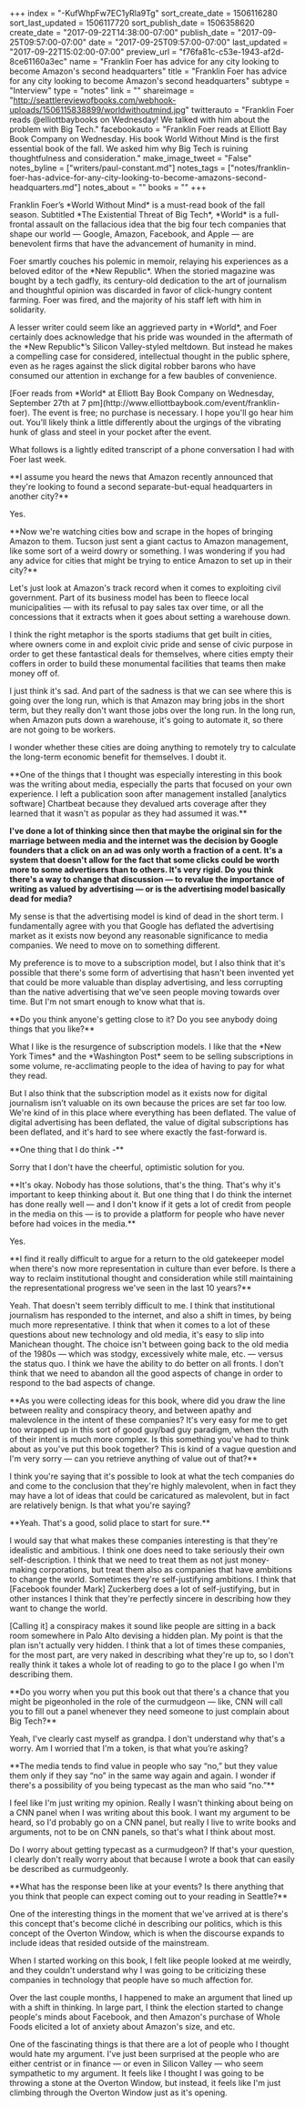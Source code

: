 +++
index = "-KufWhpFw7EC1yRla9Tg"
sort_create_date = 1506116280
sort_last_updated = 1506117720
sort_publish_date = 1506358620
create_date = "2017-09-22T14:38:00-07:00"
publish_date = "2017-09-25T09:57:00-07:00"
date = "2017-09-25T09:57:00-07:00"
last_updated = "2017-09-22T15:02:00-07:00"
preview_url = "f76fa81c-c53e-1943-af2d-8ce61160a3ec"
name = "Franklin Foer has advice for any city looking to become Amazon's second headquarters"
title = "Franklin Foer has advice for any city looking to become Amazon's second headquarters"
subtype = "Interview"
type = "notes"
link = ""
shareimage = "http://seattlereviewofbooks.com/webhook-uploads/1506115838899/worldwithoutmind.jpg"
twitterauto = "Franklin Foer reads @elliottbaybooks on Wednesday! We talked with him about the problem with Big Tech."
facebookauto = "Franklin Foer reads at Elliott Bay Book Company on Wednesday. His book World Without Mind is the first essential book of the fall. We asked him why Big Tech is ruining thoughtfulness and consideration."
make_image_tweet = "False"
notes_byline = ["writers/paul-constant.md"]
notes_tags = ["notes/franklin-foer-has-advice-for-any-city-looking-to-become-amazons-second-headquarters.md"]
notes_about = ""
books = ""
+++
<p class="intro">Franklin Foer’s *World Without Mind* is a must-read book of the fall season. Subtitled *The Existential Threat of Big Tech*, *World* is a full-frontal assault on the fallacious idea that the big four tech companies that shape our world — Google, Amazon, Facebook, and Apple — are benevolent firms that have the advancement of humanity in mind.</p>

<p class="intro">Foer smartly couches his polemic in memoir, relaying his experiences as a beloved editor of the *New Republic*. When the storied magazine was bought by a tech gadfly, its century-old dedication to the art of journalism and thoughtful opinion was discarded in favor of click-hungry content farming. Foer was fired, and the majority of his staff left with him in solidarity.</p>

<p class="intro">A lesser writer could seem like an aggrieved party in *World*, and Foer certainly does acknowledge that his pride was wounded in the aftermath of the *New Republic*’s Silicon Valley-styled meltdown. But instead he makes a compelling case for considered, intellectual thought in the public sphere, even as he rages against the slick digital robber barons who have consumed our attention in exchange for a few baubles of convenience.</p>

<p class="intro">[Foer reads from *World* at Elliott Bay Book Company on Wednesday, September 27th at 7 pm](http://www.elliottbaybook.com/event/franklin-foer). The event is free; no purchase is necessary. I hope you'll go hear him out. You’ll likely think a little differently about the urgings of the vibrating hunk of glass and steel in your pocket after the event.</p>

<p class="intro">What follows is a lightly edited transcript of a phone conversation I had with Foer last week.</p>

<p class="noindent">**I assume you heard the news that Amazon recently announced that they're looking to found a second separate-but-equal headquarters in another city?**</p>

<p class="noindent">Yes.</p>

<p class="noindent">**Now we're watching cities bow and scrape in the hopes of bringing Amazon to them. Tucson just sent a giant cactus to Amazon management, like some sort of a weird dowry or something. I was wondering if you had any advice for cities that might be trying to entice Amazon to set up in their city?**</p>

<p class="noindent">Let's just look at Amazon's track record when it comes to exploiting civil government. Part of its business model has been to fleece local municipalities — with its refusal to pay sales tax over time, or all the concessions that it extracts when it goes about setting a warehouse down.</p>

I think the right metaphor is the sports stadiums that get built in cities, where owners come in and exploit civic pride and sense of civic purpose in order to get these fantastical deals for themselves, where cities empty their coffers in order to build these monumental facilities that teams then make money off of.

I just think it's sad. And part of the sadness is that we can see where this is going over the long run, which is that Amazon may bring jobs in the short term, but they really don't want those jobs over the long run. In the long run, when Amazon puts down a warehouse, it's going to automate it, so there are not going to be workers. 

I wonder whether these cities are doing anything to remotely try to calculate the long-term economic benefit for themselves. I doubt it.

<p class="noindent">**One of the things that I thought was especially interesting in this book was the writing about media, especially the parts that focused on your own experience. I left a publication soon after management installed [analytics software] Chartbeat because they devalued arts coverage after they learned that it wasn't as popular as they had assumed it was.**</p>

**I've done a lot of thinking since then that maybe the original sin for the marriage between media and the internet was the decision by Google founders that a click on an ad was only worth a fraction of a cent. It's a system that doesn't allow for the fact that some clicks could be worth more to some advertisers than to others. It's very rigid. Do you think there's a way to change that discussion — to revalue the importance of writing as valued by advertising — or is the advertising model basically dead for media?**

<p class="noindent">My sense is that the advertising model is kind of dead in the short term. I fundamentally agree with you that Google has deflated the advertising market as it exists now beyond any reasonable significance to media companies. We need to move on to something different.</p>

My preference is to move to a subscription model, but I also think that it's possible that there's some form of advertising that hasn't been invented yet that could be more valuable than display advertising, and less corrupting than the native advertising that we've seen people moving towards over time. But I'm not smart enough to know what that is.

<p class="noindent">**Do you think anyone's getting close to it? Do you see anybody doing things that you like?**</p>

<p class="noindent">What I like is the resurgence of subscription models. I like that the *New York Times* and the *Washington Post* seem to be selling subscriptions in some volume, re-acclimating people to the idea of having to pay for what they read.</p>

But I also think that the subscription model as it exists now for digital journalism isn’t valuable on its own because the prices are set far too low. We're kind of in this place where everything has been deflated. The value of digital advertising has been deflated, the value of digital subscriptions has been deflated, and it's hard to see where exactly the fast-forward is.

<p class="noindent">**One thing that I do think -**</p>

<p class="noindent">Sorry that I don't have the cheerful, optimistic solution for you.</p>

<p class="noindent">**It's okay. Nobody has those solutions, that's the thing. That's why it's important to keep thinking about it. But one thing that I do think the internet has done really well — and I don't know if it gets a lot of credit from people in the media on this — is to provide a platform for people who have never before had voices in the media.**</p>

<p class="noindent">Yes.</p>

<p class="noindent">**I find it really difficult to argue for a return to the old gatekeeper model when there's now more representation in culture than ever before. Is there a way to reclaim institutional thought and consideration while still maintaining the representational progress we've seen in the last 10 years?**</p>

<p class="noindent">Yeah. That doesn't seem terribly difficult to me. I think that institutional journalism has responded to the internet, and also a shift in times, by being much more representative. I think that when it comes to a lot of these questions about new technology and old media, it's easy to slip into Manichean thought. The choice isn't between going back to the old media of the 1980s — which was stodgy, excessively white male, etc. — versus the status quo. I think we have the ability to do better on all fronts. I don't think that we need to abandon all the good aspects of change in order to respond to the bad aspects of change.</p>

<p class="noindent">**As you were collecting ideas for this book, where did you draw the line between reality and conspiracy theory, and between apathy and malevolence in the intent of these companies? It's very easy for me to get too wrapped up in this sort of good guy/bad guy paradigm, when the truth of their intent is much more complex. Is this something you've had to think about as you’ve put this book together? This is kind of a vague question and I'm very sorry — can you retrieve anything of value out of that?**</p>

<p class="noindent">I think you're saying that it's possible to look at what the tech companies do and come to the conclusion that they're highly malevolent, when in fact they may have a lot of ideas that could be caricatured as malevolent, but in fact are relatively benign. Is that what you're saying?</p>

<p class="noindent">**Yeah. That's a good, solid place to start for sure.**</p>

<p class="noindent">I would say that what makes these companies interesting is that they're idealistic and ambitious. I think one does need to take seriously their own self-description. I think that we need to treat them as not just money-making corporations, but treat them also as companies that have ambitions to change the world. Sometimes they're self-justifying ambitions. I think that [Facebook founder Mark] Zuckerberg does a lot of self-justifying, but in other instances I think that they're perfectly sincere in describing how they want to change the world.</p>

[Calling it] a conspiracy makes it sound like people are sitting in a back room somewhere in Palo Alto devising a hidden plan. My point is that the plan isn't actually very hidden. I think that a lot of times these companies, for the most part, are very naked in describing what they're up to, so I don't really think it takes a whole lot of reading to go to the place I go when I'm describing them.

<p class="noindent">**Do you worry when you put this book out that there's a chance that you might be pigeonholed in the role of the curmudgeon — like, CNN will call you to fill out a panel whenever they need someone to just complain about Big Tech?**</p>

<p class="noindent">Yeah, I've clearly cast myself as grandpa. I don't understand why that's a worry. Am I worried that I'm a token, is that what you’re asking?</p>

<p class="noindent">**The media tends to find value in people who say “no,” but they value them only if they say “no” in the same way again and again. I wonder if there's a possibility of you being typecast as the man who said “no.”**</p>

<p class="noindent">I feel like I'm just writing my opinion. Really I wasn't thinking about being on a CNN panel when I was writing about this book. I want my argument to be heard, so I'd probably go on a CNN panel, but really I live to write books and arguments, not to be on CNN panels, so that's what I think about most.</p>

Do I worry about getting typecast as a curmudgeon? If that's your question, I clearly don't really worry about that because I wrote a book that can easily be described as curmudgeonly.

<p class="noindent">**What has the response been like at your events? Is there anything that you think that people can expect coming out to your reading in Seattle?**</p>

<p class="noindent">One of the interesting things in the moment that we've arrived at is there's this concept that's become cliché in describing our politics, which is this concept of the Overton Window, which is when the discourse expands to include ideas that resided outside of the mainstream.</p>

When I started working on this book, I felt like people looked at me weirdly, and they couldn't understand why I was going to be criticizing these companies in technology that people have so much affection for.

Over the last couple months, I happened to make an argument that lined up with a shift in thinking. In large part, I think the election started to change people's minds about Facebook, and then Amazon's purchase of Whole Foods elicited a lot of anxiety about Amazon's size, and etc. 

One of the fascinating things is that there are a lot of people who I thought would hate my argument. I've just been surprised at the people who are either centrist or in finance — or even in Silicon Valley — who seem sympathetic to my argument. It feels like I thought I was going to be throwing a stone at the Overton Window, but instead, it feels like I'm just climbing through the Overton Window just as it's opening.